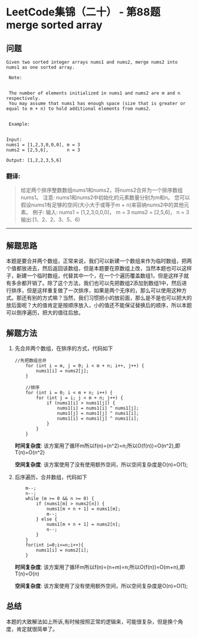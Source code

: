 # LeetCode集锦（二十） - 第88题 merge sorted array

## 问题

```
Given two sorted integer arrays nums1 and nums2, merge nums2 into nums1 as one sorted array. 

 Note: 


 The number of elements initialized in nums1 and nums2 are m and n respectively. 
 You may assume that nums1 has enough space (size that is greater or equal to m + n) to hold additional elements from nums2. 


 Example: 


Input:
nums1 = [1,2,3,0,0,0], m = 3
nums2 = [2,5,6],       n = 3

Output: [1,2,2,3,5,6]

```
### 翻译:
> 给定两个排序整数数组nums1和nums2，将nums2合并为一个排序数组nums1。
> 注意:
> nums1和nums2中初始化的元素数量分别为m和n。
> 您可以假设nums1有足够的空间(大小大于或等于m + n)来容纳nums2中的其他元素。
> 例子:
> 输入:
> nums1 = [1,2,3,0,0,0]， m = 3
> nums2 = [2,5,6]， n = 3
> 输出:[1、2、2、3、5、6)

---
## 解题思路
本题是要合并两个数组，正常来说，我们可以新建一个数组来作为临时数组，把两个值都放进去，然后返回该数组，但是本题要在原数组上改，当然本题也可以这样子，新建一个临时数组，代替其中一个，在一个个遍历覆盖数组1，但是这样子就有多余都开销了。除了这个方法，我们也可以先把数组2添加到数组1中，然后进行排序，但是这样重复做了一次排序，如果是两个无序的，那么可以使用这种方式。那还有别的方式嘛？当然，我们习惯把小的放前面，那么是不是也可以把大的放后面呢？大的值肯定是按顺序放入，小的值还不能保证替换后的顺序，所以本题可以倒序遍历，把大的值往后放。

## 解题方法
1. 先合并两个数组，在排序的方式，代码如下
    ```
    //先把数组合并
        for (int i = m, j = 0; i < m + n; i++, j++) {
            nums1[i] = nums2[j];
        }

        //排序
        for (int i = 0; i < m + n; i++) {
            for (int j = i; j < m + n; j++) {
                if (nums1[i] > nums1[j]) {
                    nums1[i] = nums1[i] ^ nums1[j];
                    nums1[j] = nums1[j] ^ nums1[i];
                    nums1[i] = nums1[j] ^ nums1[i];
                }
            }
        }
    ```
    __时间复杂度__:
    该方案用了循环m所以f(n)=(n^2)=n;所以O(f(n))=O(n^2),即T(n)=O(n^2)

    __空间复杂度__:
    该方案使用了没有使用额外空间，所以空间复杂度是O(n)=O(1);

2. 后序遍历，合并数组，代码如下
    ```
        m--;
        n--;
        while (m >= 0 && n >= 0) {
            if (nums1[m] > nums2[n]) {
                nums1[m + n + 1] = nums1[m];
                m--;
            } else {
                nums1[m + n + 1] = nums2[n];
                n--;
            }
        }
        for(int i=0;i<=n;i++){
            nums1[i] = nums2[i];
        }
    ```
    __时间复杂度__:
    该方案用了循环m所以f(n)=(n+m)=n;所以O(f(n))=O(m+n),即T(n)=O(n)

    __空间复杂度__:
    该方案使用了没有使用额外空间，所以空间复杂度是O(n)=O(1);


## 总结
本题的大致解法如上所诉,有时候按照正常的逻辑来，可能很复杂，但是换个角度，肯定就很简单了。